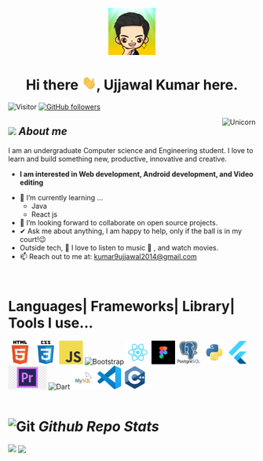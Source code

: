 <p align="center" ><img 
 src="myAvatar.png" width="19%" height="19%"/></p>
<h1 align="center"> Hi there <img src="Hi.gif" width="30px" />, Ujjawal Kumar here.</h1>

![Visitor](https://visitor-badge.laobi.icu/badge?page_id=Ujjawal-kumar19.repoName) [![GitHub followers](https://img.shields.io/github/followers/Ujjawal-kumar19.svg?style=social&label=Follow)](https://github.com/Ujjawal-kumar19?tab=followers)<br/>

<img align="right"  alt="Unicorn" src="https://media.giphy.com/media/836HiJc7pgzy8iNXCn/giphy.gif" />

## <img src="https://media.giphy.com/media/ObNTw8Uzwy6KQ/giphy.gif" width="30px">&nbsp;**_About me_**

I am an undergraduate Computer science and Engineering student. I love to learn and build something new, productive, innovative and creative.

- **I am interested in Web development, Android development, and Video editing**

* 🌱 I’m currently learning ...
  - Java
  - React js
* 👯 I’m looking forward to collaborate on open source projects.
* ✔ Ask me about anything, I am happy to help, only if the ball is in my court!😉<br>
* Outside tech, 📖 I love to listen to music 🎵 , and watch movies.
* 📫 Reach out to me at: <a href="kumar9ujjawwal2014@gmail.com">kumar9ujjawal2014@gmail.com</a>

<br><h1> Languages| Frameworks| Library| Tools I use...</h1>

<div>
  <a><img height="48" src="https://raw.githubusercontent.com/github/explore/80688e429a7d4ef2fca1e82350fe8e3517d3494d/topics/html/html.png" alt="Html"></a>
  <a><img height="48" src="https://raw.githubusercontent.com/github/explore/80688e429a7d4ef2fca1e82350fe8e3517d3494d/topics/css/css.png" alt="CSS"></a>
  <a><img height="48" src="https://raw.githubusercontent.com/github/explore/80688e429a7d4ef2fca1e82350fe8e3517d3494d/topics/javascript/javascript.png" alt="JavaScript"></a>
  <a><img height="48" src="https://download.logo.wine/logo/Bootstrap_(front-end_framework)/Bootstrap_(front-end_framework)-Logo.wine.png" alt="Bootstrap"></a>
  <a><img height="48" src="https://raw.githubusercontent.com/github/explore/80688e429a7d4ef2fca1e82350fe8e3517d3494d/topics/react/react.png" alt="React-js"></a>
<a><img height="48" src="figma.png" alt="Figma"></a>
<a > <img height="48" src="https://raw.githubusercontent.com/devicons/devicon/master/icons/postgresql/postgresql-original-wordmark.svg" alt="postgresql"/></a>
<a><img height="48" src="https://raw.githubusercontent.com/github/explore/80688e429a7d4ef2fca1e82350fe8e3517d3494d/topics/python/python.png" alt="Python"></a>
<a><img height="48" src="flutter.png" alt="Flutter"></a>
<a><img height="48" src="video.jpg" alt="adobe premiere pro"></a>
<a><img height="48" src="https://toharsh.github.io/static/images/dart.jpg" alt="Dart"></a>
<a><img height="48" src="https://raw.githubusercontent.com/github/explore/80688e429a7d4ef2fca1e82350fe8e3517d3494d/topics/mysql/mysql.png" alt="MySQL"></a>
<a><img height="48" src="https://raw.githubusercontent.com/github/explore/80688e429a7d4ef2fca1e82350fe8e3517d3494d/topics/visual-studio-code/visual-studio-code.png" alt="VS"></a>
<a><img height="48" src="https://raw.githubusercontent.com/github/explore/80688e429a7d4ef2fca1e82350fe8e3517d3494d/topics/cpp/cpp.png" alt="cpp"></a>

</div>

<br>
<p align="center">
<h1>
 <img src="https://media.giphy.com/media/W5eoZHPpUx9sapR0eu/giphy.gif" width="30px" alt="Git"/>&nbsp;<i><b>Github Repo Stats</b></i></h1></p>

<p>
<img align="left" src="https://github-readme-stats.vercel.app/api/?username=Ujjawal-kumar19&bg_color=171717&text_color=ffffff&icon_color=71E8F1" />

<p>&nbsp;<img align="center" src="https://github-readme-stats.vercel.app/api/top-langs/?username=Ujjawal-kumar19&layout=compact&bg_color=171717&text_color=ffffff&icon_color=71E8F1" />
</p>
